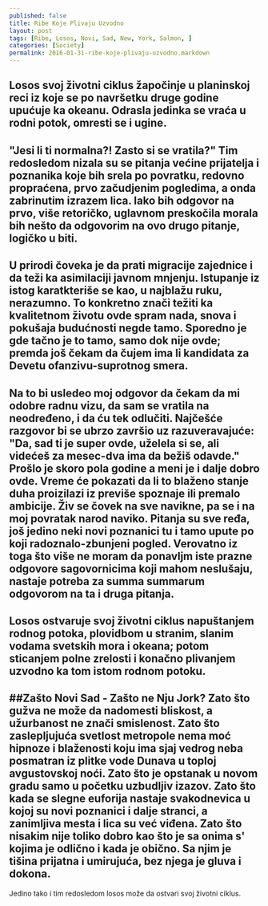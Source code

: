 ```yaml
---
published: false
title: Ribe Koje Plivaju Uzvodno
layout: post
tags: [Ribe, Losos, Novi, Sad, New, York, Salmon, ]
categories: [Society]
permalink: 2016-01-31-ribe-koje-plivaju-uzvodno.markdown
---
```

Losos svoj životni ciklus žapočinje u planinskoj reci iz koje se po navršetku druge godine upućuje ka okeanu. Odrasla jedinka se vraća u rodni potok, omresti se i ugine.
----------
"Jesi li ti normalna?! Zasto si se vratila?"
Tim redosledom nizala su se pitanja većine prijatelja i poznanika koje bih srela po povratku, redovno propraćena, prvo začudjenim pogledima, a onda zabrinutim izrazem lica. Iako bih odgovor na prvo, više retoričko, uglavnom preskočila morala bih nešto da odgovorim na ovo drugo pitanje, logičko u biti.
----------
U prirodi čoveka je da prati migracije zajednice i da teži ka asimilaciji javnom mnjenju. Istupanje iz istog karatkteriše se kao, u najblažu ruku, nerazumno. To konkretno znači težiti ka kvalitetnom životu ovde spram nada, snova i pokušaja budućnosti negde tamo. Sporedno je gde tačno je to tamo, samo dok nije ovde; premda još čekam da čujem ima li kandidata za Devetu ofanzivu-suprotnog smera.
----------
Na to bi usledeo moj odgovor da čekam da mi odobre radnu vizu, da sam se vratila na neodređeno, i da ću tek odlučiti. Najčešće razgovor bi se ubrzo završio uz razuveravajuće: "Da, sad ti je super ovde, uželela si se, ali videćeš za mesec-dva ima da bežiš odavde." Prošlo je skoro pola godine a meni je i dalje dobro ovde. Vreme će pokazati da li to blaženo stanje duha proizilazi iz previše spoznaje ili premalo ambicije.
Živ se čovek na sve navikne, pa se i na moj povratak narod naviko. Pitanja su sve ređa, još jedino neki novi poznanici tu i tamo upute po koji radoznalo-zbunjeni pogled. Verovatno iz toga što više ne moram da ponavljm iste prazne odgovore sagovornicima koji mahom neslušaju, nastaje potreba za summa summarum odgovorom na ta i druga pitanja.
----------
Losos ostvaruje svoj životni ciklus napuštanjem rodnog potoka, plovidbom u stranim, slanim vodama svetskih mora i okeana; potom sticanjem polne zrelosti i konačno plivanjem uzvodno ka tom istom rodnom potoku. 
----------
##Zašto Novi Sad - Zašto ne Nju Jork?
Zato što gužva ne može da nadomesti bliskost, a užurbanost ne znači smislenost.
Zato što zaslepljujuća svetlost metropole nema moć hipnoze i blaženosti koju ima sjaj vedrog neba posmatran iz plitke vode Dunava u toploj avgustovskoj noći. 
Zato što je opstanak u novom gradu samo u početku uzbudljiv izazov.
Zato što kada se slegne euforija nastaje svakodnevica u kojoj su novi poznanici i dalje stranci, a zanimljiva mesta i lica su već viđena.
Zato što nisakim nije toliko dobro kao što je sa onima s' kojima je odlično i kada je obično. Sa njim je tišina prijatna i umirujuća, bez njega je gluva i dokona.
----------
Jedino tako i tim redosledom losos može da ostvari svoj životni ciklus.